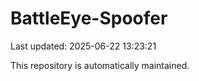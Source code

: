 # BattleEye-Spoofer

Last updated: 2025-06-22 13:23:21

This repository is automatically maintained.
